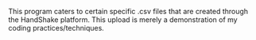 This program caters to certain specific .csv files that are created through the HandShake platform. This upload is merely a demonstration of my coding practices/techniques.
